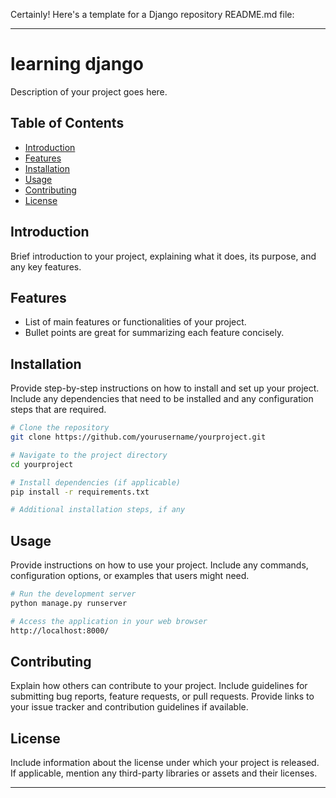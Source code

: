 Certainly! Here's a template for a Django repository README.md file:

---

# learning django


Description of your project goes here.

## Table of Contents

- [Introduction](#introduction)
- [Features](#features)
- [Installation](#installation)
- [Usage](#usage)
- [Contributing](#contributing)
- [License](#license)

## Introduction

Brief introduction to your project, explaining what it does, its purpose, and any key features.

## Features

- List of main features or functionalities of your project.
- Bullet points are great for summarizing each feature concisely.

## Installation

Provide step-by-step instructions on how to install and set up your project. Include any dependencies that need to be installed and any configuration steps that are required.

```bash
# Clone the repository
git clone https://github.com/yourusername/yourproject.git

# Navigate to the project directory
cd yourproject

# Install dependencies (if applicable)
pip install -r requirements.txt

# Additional installation steps, if any
```

## Usage

Provide instructions on how to use your project. Include any commands, configuration options, or examples that users might need.

```bash
# Run the development server
python manage.py runserver

# Access the application in your web browser
http://localhost:8000/
```

## Contributing

Explain how others can contribute to your project. Include guidelines for submitting bug reports, feature requests, or pull requests. Provide links to your issue tracker and contribution guidelines if available.

## License

Include information about the license under which your project is released. If applicable, mention any third-party libraries or assets and their licenses.

---
